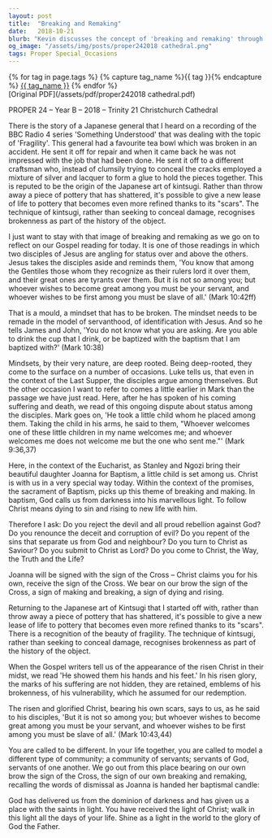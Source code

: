 ```yaml
---
layout: post
title:  "Breaking and Remaking"
date:   2018-10-21
blurb: "Kevin discusses the concept of 'breaking and remaking' through the story of a Japanese general and the art of kintsugi, where broken pottery is repaired with silver and lacquer, embracing its history. He relates this to the Gospel's message of servanthood and the transformation through baptism, calling for a community of servants, following Christ's example of humility and service."
og_image: "/assets/img/posts/proper242018 cathedral.png"
tags: Proper Special_Occasions
---    
```

<div class="tag-pills">
  {% for tag in page.tags %}
    {% capture tag_name %}{{ tag }}{% endcapture %}
    <a href="{{ site.baseurl }}/tag/{{ tag_name | slugify }}" class="tag-pill">{{ tag_name }}</a>
  {% endfor %}
</div>
[Original PDF](/assets/pdf/proper242018 cathedral.pdf)

PROPER 24 – Year B – 2018 – Trinity 21
Christchurch Cathedral

There is the story of a Japanese general that I heard on a recording of the BBC Radio 4 series 'Something Understood' that was dealing with the topic of 'Fragility'. This general had a favourite tea bowl which was broken in an accident. He sent it off for repair and when it came back he was not impressed with the job that had been done. He sent it off to a different craftsman who, instead of clumsily trying to conceal the cracks employed a mixture of silver and lacquer to form a glue to hold the pieces together. This is reputed to be the origin of the Japanese art of kintsugi. Rather than throw away a piece of pottery that has shattered, it's possible to give a new lease of life to pottery that becomes even more refined thanks to its "scars". The technique of kintsugi, rather than seeking to conceal damage, recognises brokenness as part of the history of the object.

I just want to stay with that image of breaking and remaking as we go on to reflect on our Gospel reading for today. It is one of those readings in which two disciples of Jesus are angling for status over and above the others. Jesus takes the disciples aside and reminds them, 'You know that among the Gentiles those whom they recognize as their rulers lord it over them, and their great ones are tyrants over them. But it is not so among you; but whoever wishes to become great among you must be your servant, and whoever wishes to be first among you must be slave of all.' (Mark 10:42ff)

That is a mould, a mindset that has to be broken. The mindset needs to be remade in the model of servanthood, of identification with Jesus. And so he tells James and John, 'You do not know what you are asking. Are you able to drink the cup that I drink, or be baptized with the baptism that I am baptized with?' (Mark 10:38)

Mindsets, by their very nature, are deep rooted. Being deep-rooted, they come to the surface on a number of occasions. Luke tells us, that even in the context of the Last Supper, the disciples argue among themselves. But the other occasion I want to refer to comes a little earlier in Mark than the passage we have just read. Here, after he has spoken of his coming suffering and death, we read of this ongoing dispute about status among the disciples. Mark goes on, 'He took a little child whom he placed among them. Taking the child in his arms, he said to them, "Whoever welcomes one of these little children in my name welcomes me; and whoever welcomes me does not welcome me but the one who sent me."' (Mark 9:36,37)

Here, in the context of the Eucharist, as Stanley and Ngozi bring their beautiful daughter Joanna for Baptism, a little child is set among us. Christ is with us in a very special way today. Within the context of the promises, the sacrament of Baptism, picks up this theme of breaking and making. In baptism, God calls us from darkness into his marvellous light. To follow Christ means dying to sin and rising to new life with him.

Therefore I ask:
Do you reject the devil and all proud rebellion against God?
Do you renounce the deceit and corruption of evil?
Do you repent of the sins that separate us from God and neighbour?
Do you turn to Christ as Saviour?
Do you submit to Christ as Lord?
Do you come to Christ, the Way, the Truth and the Life?

Joanna will be signed with the sign of the Cross – Christ claims you for his own, receive the sign of the Cross. We bear on our brow the sign of the Cross, a sign of making and breaking, a sign of dying and rising.

Returning to the Japanese art of Kintsugi that I started off with, rather than throw away a piece of pottery that has shattered, it's possible to give a new lease of life to pottery that becomes even more refined thanks to its "scars". There is a recognition of the beauty of fragility. The technique of kintsugi, rather than seeking to conceal damage, recognises brokenness as part of the history of the object.

When the Gospel writers tell us of the appearance of the risen Christ in their midst, we read 'He showed them his hands and his feet.' In his risen glory, the marks of his suffering are not hidden, they are retained, emblems of his brokenness, of his vulnerability, which he assumed for our redemption.

The risen and glorified Christ, bearing his own scars, says to us, as he said to his disciples, 'But it is not so among you; but whoever wishes to become great among you must be your servant, and whoever wishes to be first among you must be slave of all.' (Mark 10:43,44)

You are called to be different. In your life together, you are called to model a different type of community; a community of servants; servants of God, servants of one another. We go out from this place bearing on our own brow the sign of the Cross, the sign of our own breaking and remaking, recalling the words of dismissal as Joanna is handed her baptismal candle:

God has delivered us from the dominion of darkness and has given us a place with the saints in light. You have received the light of Christ; walk in this light all the days of your life. Shine as a light in the world to the glory of God the Father.
